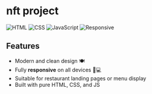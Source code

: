 #  nft project

![HTML](https://img.shields.io/badge/HTML-%23E34F26?style=for-the-badge&logo=html5&logoColor=white)
![CSS](https://img.shields.io/badge/CSS-%231572B6?style=for-the-badge&logo=css3&logoColor=white)
![JavaScript](https://img.shields.io/badge/JS-%23F7DF1E?style=for-the-badge&logo=javascript&logoColor=black)
![Responsive](https://img.shields.io/badge/Responsive-Yes-brightgreen?style=for-the-badge)

## Features
- Modern and clean design 🍽️  
- Fully **responsive** on all devices 📱💻  
- Suitable for restaurant landing pages or menu display  
- Built with pure HTML, CSS, and JS  

